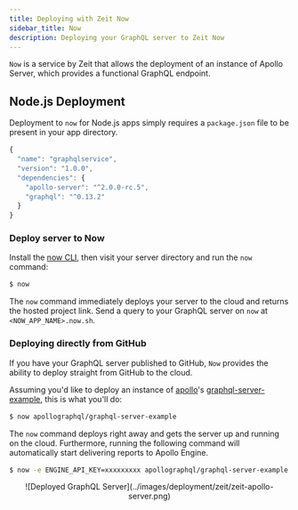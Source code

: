 ```yaml
---
title: Deploying with Zeit Now
sidebar_title: Now
description: Deploying your GraphQL server to Zeit Now
---
```


`Now` is a service by Zeit that allows the deployment of an instance of Apollo Server, which provides a functional GraphQL endpoint.

## Node.js Deployment

Deployment to `now` for Node.js apps simply requires a `package.json` file to be present in your app directory.

```js
{
  "name": "graphqlservice",
  "version": "1.0.0",
  "dependencies": {
    "apollo-server": "^2.0.0-rc.5",
    "graphql": "^0.13.2"
  }
}
```

### Deploy server to Now

Install the [now CLI](https://zeit.co/download#now-cli), then visit your server directory and run the `now` command:

```sh
$ now
```

The `now` command immediately deploys your server to the cloud and returns the hosted project link. Send a query to your GraphQL server on `now` at `<NOW_APP_NAME>.now.sh`.

### Deploying directly from GitHub

If you have your GraphQL server published to GitHub, `Now` provides the ability to deploy straight from GitHub to the cloud.

Assuming you'd like to deploy an instance of [apollo](https://github.com/apollographql)'s [graphql-server-example](https://github.com/apollographql/graphql-server-example), this is what you'll do:

```sh
$ now apollographql/graphql-server-example
```

The `now` command deploys right away and gets the server up and running on the cloud. Furthermore, running the following command will automatically start delivering reports to Apollo Engine.

```sh
$ now -e ENGINE_API_KEY=xxxxxxxxx apollographql/graphql-server-example
```

<div style="text-align:center">
![Deployed GraphQL Server](../images/deployment/zeit/zeit-apollo-server.png)
<br></br>
</div>